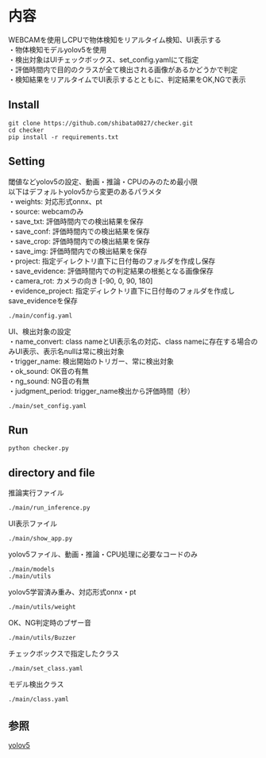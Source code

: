 # 内容
WEBCAMを使用しCPUで物体検知をリアルタイム検知、UI表示する  
・物体検知モデルyolov5を使用  
・検出対象はUIチェックボックス、set_config.yamlにて指定  
・評価時間内で目的のクラスが全て検出される画像があるかどうかで判定  
・検知結果をリアルタイムでUI表示するとともに、判定結果をOK,NGで表示  


## Install
```
git clone https://github.com/shibata0827/checker.git
cd checker
pip install -r requirements.txt
```

## Setting
閾値などyolov5の設定、動画・推論・CPUのみのため最小限  
以下はデフォルトyolov5から変更のあるパラメタ  
・weights: 対応形式onnx、pt  
・source: webcamのみ  
・save_txt: 評価時間内での検出結果を保存  
・save_conf: 評価時間内での検出結果を保存  
・save_crop: 評価時間内での検出結果を保存  
・save_img: 評価時間内での検出結果を保存  
・project: 指定ディレクトリ直下に日付毎のフォルダを作成し保存  
・save_evidence: 評価時間内での判定結果の根拠となる画像保存  
・camera_rot: カメラの向き [-90, 0, 90, 180]  
・evidence_project: 指定ディレクトリ直下に日付毎のフォルダを作成しsave_evidenceを保存  
```
./main/config.yaml
```

UI、検出対象の設定  
・name_convert: class nameとUI表示名の対応、class nameに存在する場合のみUI表示、表示名nullは常に検出対象   
・trigger_name: 検出開始のトリガー、常に検出対象  
・ok_sound: OK音の有無  
・ng_sound: NG音の有無  
・judgment_period: trigger_name検出から評価時間（秒）  
```
./main/set_config.yaml
```

## Run
```
python checker.py
```


## directory and file
推論実行ファイル
```
./main/run_inference.py
```

UI表示ファイル
```
./main/show_app.py
```

yolov5ファイル、動画・推論・CPU処理に必要なコードのみ
```
./main/models
./main/utils
```

yolov5学習済み重み、対応形式onnx・pt
```
./main/utils/weight
```

OK、NG判定時のブザー音
```
./main/utils/Buzzer
```

チェックボックスで指定したクラス
```
./main/set_class.yaml
```

モデル検出クラス
```
./main/class.yaml
```


## 参照
[yolov5](https://github.com/ultralytics/yolov5)
